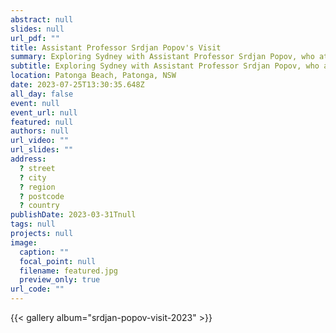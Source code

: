 ```yaml
---
abstract: null
slides: null
url_pdf: ""
title: Assistant Professor Srdjan Popov's Visit
summary: Exploring Sydney with Assistant Professor Srdjan Popov, who attended a lab visit at Macquarie University.
subtitle: Exploring Sydney with Assistant Professor Srdjan Popov, who attended a lab visit at Macquarie University.
location: Patonga Beach, Patonga, NSW
date: 2023-07-25T13:30:35.648Z
all_day: false
event: null
event_url: null
featured: null
authors: null
url_video: ""
url_slides: ""
address:
  ? street
  ? city
  ? region
  ? postcode
  ? country
publishDate: 2023-03-31Tnull
tags: null
projects: null
image:
  caption: ""
  focal_point: null
  filename: featured.jpg
  preview_only: true
url_code: ""
---
```


{{< gallery album="srdjan-popov-visit-2023" >}}
